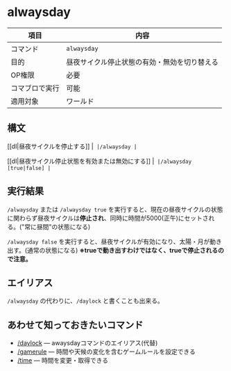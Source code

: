 # alwaysday

|項目|内容|
|---|---|
|コマンド|`alwaysday`|
|目的|昼夜サイクル停止状態の有効・無効を切り替える|
|OP権限|必要|
|コマブロで実行|可能|
|適用対象|ワールド|

## 構文

[[dl|昼夜サイクルを停止する]]
|```
|/alwaysday
|```

[[dl|昼夜サイクル停止状態を有効または無効にする]]
|```
|/alwaysday [true|false]
|```

## 実行結果

`/alwaysday` または `/alwaysday true` を実行すると、現在の昼夜サイクルの状態に関わらず昼夜サイクルは**停止され**、同時に時間が5000(正午)にセットされる。("常に昼間"の状態になる)

`/alwaysday false` を実行すると、昼夜サイクルが有効になり、太陽・月が動き出す。(通常の状態になる) **※trueで動き出すわけではなく、trueで停止されるので注意。**

## エイリアス

`/alwaysday` の代わりに、`/daylock` と書くことも出来る。

## あわせて知っておきたいコマンド

- [/daylock](/docs/minecraft/reference/command-bedrock/daylock) ― awaysdayコマンドのエイリアス(代替)
- [/gamerule](/docs/minecraft/reference/command-bedrock/gamerule) ― 時間や天候の変化を含むゲームルールを設定できる
- [/time](/docs/minecraft/reference/command-bedrock/time) ― 時間を変更・取得できる
